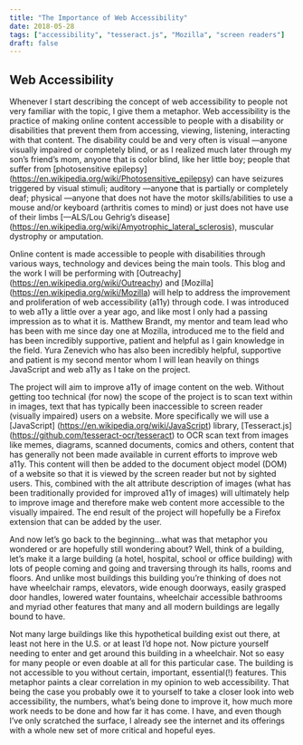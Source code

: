 ```yaml
---
title: "The Importance of Web Accessibility"
date: 2018-05-28
tags: ["accessibility", "tesseract.js", "Mozilla", "screen readers"]
draft: false
---
```


## Web Accessibility

Whenever I start describing the concept of web accessibility to people not very familiar with the topic, I give them a metaphor. Web accessibility is the practice of making online content accessible to people with a disability or disabilities that prevent them from accessing, viewing, listening, interacting with that content. The disability could be and very often is visual —anyone visually impaired or completely blind, or as I realized much later through my son’s friend’s mom, anyone that is color blind, like her little boy; people that suffer from [photosensitive epilepsy] (https://en.wikipedia.org/wiki/Photosensitive_epilepsy) can have seizures triggered by visual stimuli; auditory —anyone that is partially or completely deaf; physical —anyone that does not have the motor skills/abilities to use a mouse and/or keyboard (arthritis comes to mind) or just does not have use of their limbs [—ALS/Lou Gehrig’s disease] (https://en.wikipedia.org/wiki/Amyotrophic_lateral_sclerosis), muscular dystrophy or amputation.

Online content is made accessible to people with disabilities through various ways, technology and devices being the main tools. This blog and the work I will be performing with [Outreachy] (https://en.wikipedia.org/wiki/Outreachy) and [Mozilla] (https://en.wikipedia.org/wiki/Mozilla) will help to address the improvement and proliferation of web accessibility (a11y) through code. I was introduced to web a11y a little over a year ago, and like most I only had a passing impression as to what it is. Matthew Brandt, my mentor and team lead who has been with me since day one at Mozilla, introduced me to the field and has been incredibly supportive, patient and helpful as I gain knowledge in the field. Yura Zenevich who has also been incredibly helpful, supportive and patient is my second mentor whom I will lean heavily on things JavaScript and web a11y as I take on the project.

The project will aim to improve a11y of image content on the web. Without getting too technical (for now) the scope of the project is to scan text within in images, text that has typically been inaccessible to screen reader (visually impaired) users on a website. More specifically we will use a [JavaScript] (https://en.wikipedia.org/wiki/JavaScript) library, [Tesseract.js] (https://github.com/tesseract-ocr/tesseract) to OCR scan text from images like memes, diagrams, scanned documents, comics and others, content that has generally not been made available in current efforts to improve web a11y. This content will then be added to the document object model (DOM) of a website so that it is viewed by the screen reader but not by sighted users. This, combined with the alt attribute description of images (what has been traditionally provided for improved a11y of images) will ultimately help to improve image and therefore make web content more accessible to the visually impaired. The end result of the project will hopefully be a Firefox extension that can be added by the user.

And now let’s go back to the beginning…what was that metaphor you wondered or are hopefully still wondering about? Well, think of a building, let’s make it a large building (a hotel, hospital, school or office building) with lots of people coming and going and traversing through its halls, rooms and floors. And unlike most buildings this building you’re thinking of does not have wheelchair ramps, elevators, wide enough doorways, easily grasped door handles, lowered water fountains, wheelchair accessible bathrooms and myriad other features that many and all modern buildings are legally bound to have.

Not many large buildings like this hypothetical building exist out there, at least not here in the U.S. or at least I’d hope not. Now picture yourself needing to enter and get around this building in a wheelchair. Not so easy for many people or even doable at all for this particular case. The building is not accessible to you without certain, important, essential(!) features. This metaphor paints a clear correlation in my opinion to web accessibility. That being the case you probably owe it to yourself to take a closer look into web accessibility, the numbers, what’s being done to improve it, how much more work needs to be done and how far it has come. I have, and even though I’ve only scratched the surface, I already see the internet and its offerings with a whole new set of more critical and hopeful eyes.

